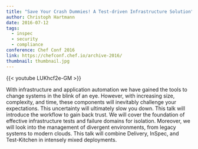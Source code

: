 ```yaml
---
title: "Save Your Crash Dummies! A Test-driven Infrastructure Solution"
author: Christoph Hartmann
date: 2016-07-12
tags:
  - inspec
  - security
  - compliance
conference: Chef Conf 2016
link: https://chefconf.chef.io/archive-2016/
thumbnail: thumbnail.jpg
---
```


{{< youtube LUKhcf2e-GM >}}

With infrastructure and application automation we have gained the tools to change systems in the blink of an eye. However, with increasing size, complexity, and time, these components will inevitably challenge your expectations. This uncertainty will ultimately slow you down. This talk will introduce the workflow to gain back trust. We will cover the foundation of effective infrastructure tests and failure domains for isolation. Moreover, we will look into the management of divergent environments, from legacy systems to modern clouds. This talk will combine Delivery, InSpec, and Test-Kitchen in intensely mixed deployments.